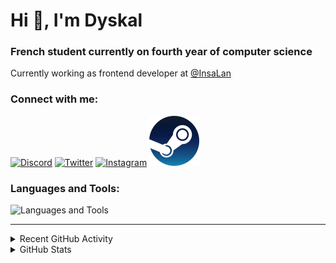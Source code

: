 # Hi 👋, I'm Dyskal

### French student currently on fourth year of computer science

Currently working as frontend developer at [@InsaLan](https://github.com/InsaLan)

### Connect with me:

[![Discord](https://skillicons.dev/icons?i=discord "@dyskal")](https://discordapp.com/users/200586202997325824)
[![Twitter](https://skillicons.dev/icons?i=twitter "@dyskal")](https://twitter.com/dyskal)
[![Instagram](https://skillicons.dev/icons?i=instagram "@dyskal")](https://instagram.com/dyskal)
[![Steam](./images/steam.svg "dyskal")](https://steamcommunity.com/id/dyskal/)

### Languages and Tools:
![Languages and Tools](https://skillicons.dev/icons?i=java,kotlin,spring,js,ts,vue,idea,linux,git&perline=3)

---

<details>
<summary>Recent GitHub Activity</summary>

<!--START_SECTION:activity-->


1. 💪 Opened PR [#72](https://github.com/InsaLan/frontend-insalan.fr/pull/72) in [InsaLan/frontend-insalan.fr](https://github.com/InsaLan/frontend-insalan.fr)
2. 🗣 Commented on [#63](https://github.com/InsaLan/frontend-insalan.fr/issues/63#issuecomment-1830763079) in [InsaLan/frontend-insalan.fr](https://github.com/InsaLan/frontend-insalan.fr)
3. 🎉 Merged PR [#46](https://github.com/InsaLan/frontend-insalan.fr/pull/46) in [InsaLan/frontend-insalan.fr](https://github.com/InsaLan/frontend-insalan.fr)
4. 💪 Opened PR [#46](https://github.com/InsaLan/frontend-insalan.fr/pull/46) in [InsaLan/frontend-insalan.fr](https://github.com/InsaLan/frontend-insalan.fr)
5. 🎉 Merged PR [#45](https://github.com/InsaLan/frontend-insalan.fr/pull/45) in [InsaLan/frontend-insalan.fr](https://github.com/InsaLan/frontend-insalan.fr)
5. 🎉 Merged PR [#16](https://github.com/Dyskal/DiscordRP/pull/16) in [Dyskal/DiscordRP](https://github.com/Dyskal/DiscordRP)
6. 🎉 Merged PR [#17](https://github.com/Dyskal/TwitchPlayerOpener/pull/17) in [Dyskal/TwitchPlayerOpener](https://github.com/Dyskal/TwitchPlayerOpener)

<!--END_SECTION:activity-->

</details>

<details>
<summary>GitHub Stats</summary>

![GitHub Stats](https://github-readme-stats.vercel.app/api/top-langs?username=dyskal&show_icons=true&locale=en&layout=compact&card_width=445&langs_count=10&hide_borders=true)
![GitHub Stats](https://github-readme-stats.vercel.app/api?username=dyskal&show_icons=true&locale=en&include_all_commits=true&hide_borders=true)
</details>

